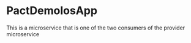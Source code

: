 # PactDemoIosApp

This is a microservice that is one of the two consumers of the provider microservice